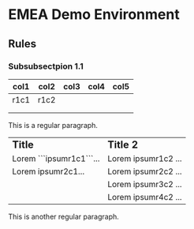 # EMEA Demo Environment

## Rules

### Subsubsectpion 1.1

| col1  | col2   | col3    |col4   |col5   |
|---|---|---|---|---|
|r1c1   | r1c2  |   |   |   |
|   |   |   |   |   |
|   |   |   |   |   |


This is a regular paragraph.

<script src="https://cdn.mathjax.org/mathjax/latest/MathJax.js?config=TeX-AMS-MML_HTMLorMML" type="text/javascript"></script>
<table border="0">
 <tr>
    <td><b style="font-size:20px">Title</b></td>
    <td><b style="font-size:20px">Title 2</b></td>
 </tr>
 <tr>
    <td>Lorem ```ipsumr1c1```...</td>
    <td>Lorem ipsumr1c2 ...</td>
 </tr>
<tr>
    <td>Lorem ipsumr2c1...</td>
    <td>Lorem ipsumr2c2 ...</td>    
 </tr>
<tr>
    <td></td>
    <td>Lorem ipsumr3c2 ...</td>    
 </tr>
<tr>
    <td></td>
    <td>Lorem ipsumr4c2 ...</td>    
 </tr>
 
</table>

This is another regular paragraph.
